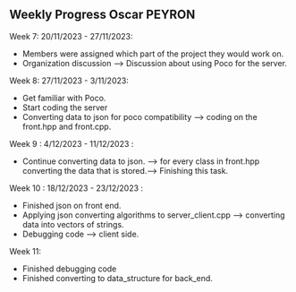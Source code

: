 Weekly Progress Oscar PEYRON 
-----------------------------

Week 7: 20/11/2023 - 27/11/2023: 

- Members were assigned which part of the project they would work on. 
- Organization discussion --> Discussion about using Poco for the server. 

Week 8: 27/11/2023 - 3/11/2023:

- Get familiar with Poco. 
- Start coding  the server
- Converting data to json for poco compatibility --> coding on the front.hpp and front.cpp. 

Week 9 : 4/12/2023 - 11/12/2023 : 
- Continue converting data to json. --> for every class in front.hpp converting the data that is stored.--> Finishing this task. 

Week 10 : 18/12/2023 - 23/12/2023 :

- Finished json on front end.  
- Applying json converting algorithms to server_client.cpp --> converting data into vectors of strings. 
- Debugging code --> client side. 

Week 11:
- Finished debugging code  
- Finished converting to data_structure for back_end. 




